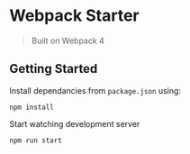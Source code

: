 # Webpack Starter

> Built on Webpack 4

## Getting Started

Install dependancies from `package.json` using:
```
npm install
```

Start watching development server
```
npm run start
```









